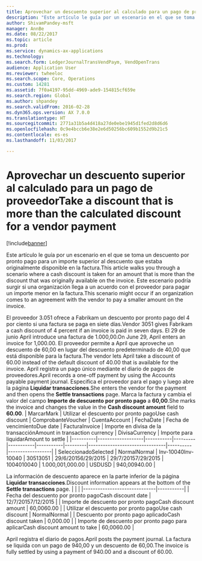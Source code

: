 ```yaml
---
title: Aprovechar un descuento superior al calculado para un pago de proveedor
description: "Este artículo le guía por un escenario en el que se toma un descuento por pronto pago para un importe superior al descuento que estaba originalmente disponible en la factura. Este escenario podría surgir si una organización llega a un acuerdo con el proveedor para pagar un importe menor en la factura."
author: ShivamPandey-msft
manager: AnnBe
ms.date: 08/22/2017
ms.topic: article
ms.prod: 
ms.service: dynamics-ax-applications
ms.technology: 
ms.search.form: LedgerJournalTransVendPaym, VendOpenTrans
audience: Application User
ms.reviewer: twheeloc
ms.search.scope: Core, Operations
ms.custom: 14281
ms.assetid: 7f0a4197-95dd-4969-ade9-154815cf659e
ms.search.region: Global
ms.author: shpandey
ms.search.validFrom: 2016-02-28
ms.dyn365.ops.version: AX 7.0.0
ms.translationtype: HT
ms.sourcegitcommit: 2771a31b5a4d418a27de0ebe1945d1fed2d8d6d6
ms.openlocfilehash: 0c9e4bccb6e38e2e6d50256bc609b1552d9b21c5
ms.contentlocale: es-es
ms.lasthandoff: 11/03/2017

---
```


# <a name="take-a-discount-that-is-more-than-the-calculated-discount-for-a-vendor-payment"></a><span data-ttu-id="338e4-104">Aprovechar un descuento superior al calculado para un pago de proveedor</span><span class="sxs-lookup"><span data-stu-id="338e4-104">Take a discount that is more than the calculated discount for a vendor payment</span></span>

[!include[banner](../includes/banner.md)]


<span data-ttu-id="338e4-105">Este artículo le guía por un escenario en el que se toma un descuento por pronto pago para un importe superior al descuento que estaba originalmente disponible en la factura.</span><span class="sxs-lookup"><span data-stu-id="338e4-105">This article walks you through a scenario where a cash discount is taken for an amount that is more than the discount that was originally available on the invoice.</span></span> <span data-ttu-id="338e4-106">Este escenario podría surgir si una organización llega a un acuerdo con el proveedor para pagar un importe menor en la factura.</span><span class="sxs-lookup"><span data-stu-id="338e4-106">This scenario might occur if an organization comes to an agreement with the vendor to pay a smaller amount on the invoice.</span></span> 

<span data-ttu-id="338e4-107">El proveedor 3.051 ofrece a Fabrikam un descuento por pronto pago del 4 por ciento si una factura se paga en siete días.</span><span class="sxs-lookup"><span data-stu-id="338e4-107">Vendor 3051 gives Fabrikam a cash discount of 4 percent if an invoice is paid in seven days.</span></span> <span data-ttu-id="338e4-108">El 29 de junio April introduce una factura de 1.000,00.</span><span class="sxs-lookup"><span data-stu-id="338e4-108">On June 29, April enters an invoice for 1,000.00.</span></span> <span data-ttu-id="338e4-109">El proveedor permite a April que aproveche un descuento de 60,00 en lugar del descuento predeterminado de 40,00 que está disponible para la factura.</span><span class="sxs-lookup"><span data-stu-id="338e4-109">The vendor lets April take a discount of 60.00 instead of the default discount of 40.00 that is available for the invoice.</span></span> <span data-ttu-id="338e4-110">April registra un pago único mediante el diario de pagos de proveedores.</span><span class="sxs-lookup"><span data-stu-id="338e4-110">April records a one-off payment by using the Accounts payable payment journal.</span></span> <span data-ttu-id="338e4-111">Especifica el proveedor para el pago y luego abre la página **Liquidar transacciones**.</span><span class="sxs-lookup"><span data-stu-id="338e4-111">She enters the vendor for the payment and then opens the **Settle transactions** page.</span></span> <span data-ttu-id="338e4-112">Marca la factura y cambia el valor del campo **Importe de descuento por pronto pago** a **60,00**.</span><span class="sxs-lookup"><span data-stu-id="338e4-112">She marks the invoice and changes the value in the **Cash discount amount** field to **60.00**.</span></span>
| <span data-ttu-id="338e4-113">Marcar</span><span class="sxs-lookup"><span data-stu-id="338e4-113">Mark</span></span>     | <span data-ttu-id="338e4-114">Utilizar el descuento por pronto pago</span><span class="sxs-lookup"><span data-stu-id="338e4-114">Use cash discount</span></span> | <span data-ttu-id="338e4-115">Comprobante</span><span class="sxs-lookup"><span data-stu-id="338e4-115">Voucher</span></span>   | <span data-ttu-id="338e4-116">Cuenta</span><span class="sxs-lookup"><span data-stu-id="338e4-116">Account</span></span> | <span data-ttu-id="338e4-117">Fecha</span><span class="sxs-lookup"><span data-stu-id="338e4-117">Date</span></span>      | <span data-ttu-id="338e4-118">Fecha de vencimiento</span><span class="sxs-lookup"><span data-stu-id="338e4-118">Due date</span></span>  | <span data-ttu-id="338e4-119">Factura</span><span class="sxs-lookup"><span data-stu-id="338e4-119">Invoice</span></span> | <span data-ttu-id="338e4-120">Importe en divisa de la transacción</span><span class="sxs-lookup"><span data-stu-id="338e4-120">Amount in transaction currency</span></span> | <span data-ttu-id="338e4-121">Divisa</span><span class="sxs-lookup"><span data-stu-id="338e4-121">Currency</span></span> | <span data-ttu-id="338e4-122">Importe para liquidar</span><span class="sxs-lookup"><span data-stu-id="338e4-122">Amount to settle</span></span> |
|----------|-------------------|-----------|---------|-----------|-----------|---------|--------------------------------|----------|------------------|
| <span data-ttu-id="338e4-123">Seleccionado</span><span class="sxs-lookup"><span data-stu-id="338e4-123">Selected</span></span> | <span data-ttu-id="338e4-124">Normal</span><span class="sxs-lookup"><span data-stu-id="338e4-124">Normal</span></span>            | <span data-ttu-id="338e4-125">Inv-10040</span><span class="sxs-lookup"><span data-stu-id="338e4-125">Inv-10040</span></span> | <span data-ttu-id="338e4-126">3051</span><span class="sxs-lookup"><span data-stu-id="338e4-126">3051</span></span>    | <span data-ttu-id="338e4-127">29/6/2015</span><span class="sxs-lookup"><span data-stu-id="338e4-127">6/29/2015</span></span> | <span data-ttu-id="338e4-128">29/7/2015</span><span class="sxs-lookup"><span data-stu-id="338e4-128">7/29/2015</span></span> | <span data-ttu-id="338e4-129">10040</span><span class="sxs-lookup"><span data-stu-id="338e4-129">10040</span></span>   | <span data-ttu-id="338e4-130">1.000,00</span><span class="sxs-lookup"><span data-stu-id="338e4-130">1,000.00</span></span>                       | <span data-ttu-id="338e4-131">USD</span><span class="sxs-lookup"><span data-stu-id="338e4-131">USD</span></span>      | <span data-ttu-id="338e4-132">940,00</span><span class="sxs-lookup"><span data-stu-id="338e4-132">940.00</span></span>           |

<span data-ttu-id="338e4-133">La información de descuento aparece en la parte inferior de la página **Liquidar transacciones**.</span><span class="sxs-lookup"><span data-stu-id="338e4-133">Discount information appears at the bottom of the **Settle transactions** page.</span></span>
|                              |           |
|------------------------------|-----------|
| <span data-ttu-id="338e4-134">Fecha del descuento por pronto pago</span><span class="sxs-lookup"><span data-stu-id="338e4-134">Cash discount date</span></span>           | <span data-ttu-id="338e4-135">12/7/2015</span><span class="sxs-lookup"><span data-stu-id="338e4-135">7/12/2015</span></span> |
| <span data-ttu-id="338e4-136">Importe de descuento por pronto pago</span><span class="sxs-lookup"><span data-stu-id="338e4-136">Cash discount amount</span></span>         | <span data-ttu-id="338e4-137">60,00</span><span class="sxs-lookup"><span data-stu-id="338e4-137">60.00</span></span>     |
| <span data-ttu-id="338e4-138">Utilizar el descuento por pronto pago</span><span class="sxs-lookup"><span data-stu-id="338e4-138">Use cash discount</span></span>            | <span data-ttu-id="338e4-139">Normal</span><span class="sxs-lookup"><span data-stu-id="338e4-139">Normal</span></span>    |
| <span data-ttu-id="338e4-140">Descuento por pronto pago aplicado</span><span class="sxs-lookup"><span data-stu-id="338e4-140">Cash discount taken</span></span>          | <span data-ttu-id="338e4-141">0,00</span><span class="sxs-lookup"><span data-stu-id="338e4-141">0.00</span></span>      |
| <span data-ttu-id="338e4-142">Importe de descuento por pronto pago para aplicar</span><span class="sxs-lookup"><span data-stu-id="338e4-142">Cash discount amount to take</span></span> | <span data-ttu-id="338e4-143">60,00</span><span class="sxs-lookup"><span data-stu-id="338e4-143">60.00</span></span>     |

<span data-ttu-id="338e4-144">April registra el diario de pagos.</span><span class="sxs-lookup"><span data-stu-id="338e4-144">April posts the payment journal.</span></span> <span data-ttu-id="338e4-145">La factura se liquida con un pago de 940,00 y un descuento de 60,00.</span><span class="sxs-lookup"><span data-stu-id="338e4-145">The invoice is fully settled by using a payment of 940.00 and a discount of 60.00.</span></span>




